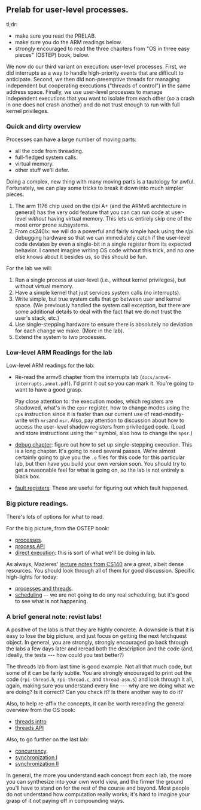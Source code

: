 ## Prelab for user-level processes.

tl;dr:
   - make sure you read the PRELAB.
   - make sure you do the ARM readings below.
   - strongly encouraged to read the three chapters from "OS in three
     easy pieces" (OSTEP) book, below.

We now do our third variant on execution: user-level processes.  First,
we did interrupts as a way to handle high-priority events that are
difficult to anticipate.  Second, we then did non-preemptive threads for
managing independent but cooperating executions ("threads of control")
in the same address space.   Finally, we use user-level processes to
manage independent executions that you want to isolate from each other
(so a crash in one does not crash another) and do not trust enough to
run with full kernel privileges.

### Quick and dirty overview

Processes can have a large number of moving parts:
  - all the code from threading.
  - full-fledged system calls.
  - virtual memory.
  - other stuff we'll defer.

Doing a complex, new thing with many moving parts is a tautology for
awful.  Fortunately, we can play some tricks to break it down into much
simpler pieces.
  1. The arm 1176 chip used on the r/pi A+ (and the ARMv6 architecture
     in general) has the very odd feature that you can can run code at
     user-level *without* having virtual memory.  This lets us entirely
     skip one of the most error prone subsystems.
  2. From cs240lx: we will do a powerful and fairly simple hack using
     the r/pi debugging hardware so that we can immediately catch if the
     user-level code deviates by even a single-bit in a single register
     from its expected behavior.  I cannot imagine writing OS code without
     this trick, and no one else knows about it besides us, so this should
     be fun. 

For the lab we will:
  1. Run a single process at user-level (i.e., without kernel privileges),
     but without virtual memory.
  2. Have a simple kernel that just services system calls (no interrupts).
  3. Write simple, but true system calls that go between user and kernel
     space.   (We previously handled the system call exception, but there
     are some additional details to deal with the fact that we do not trust
     the user's stack, etc.)
  4. Use single-stepping hardware to ensure there is absolutely no
     deviation for each change we make.  (More in the lab).
  5. Extend the system to two processes.

### Low-level ARM Readings for the lab

Low-level ARM readings for the lab:

  - Re-read the armv6 chapter from the interrupts lab
    (`docs/armv6-interrupts.annot.pdf`).    I'd print it out so you can
    mark it.  You're going to want to have a good grasp.

    Pay close attention to: the execution modes, which registers are
    shadowed, what's in the `cpsr` register, how to change modes using
    the `cps` instruction since it is faster than our current use of
    read-modify-write with `mrs`and `msr`.  Also, pay attention to
    discussion about how to access the user-level shadow registers from
    priviledged code.  (Load and store instructions using the `^` symbol,
    also how to change the `spsr`.)

  - [debug chapter](./docs/arm1176-ch13-debug.pdf): figure out how to
    set up single-stepping execution.  This is a long chapter.  It's going
    to need several passes.  We're almost certainly going to give you the
    `.o` files for this code for this particular lab, but then have you
    build your own version soon.  You should try to get a reasonable
    feel for what is going on, so the lab is not entirely a black box.

  - [fault registers](./docs/arm1176-fault-regs.pdf): These are useful
    for figuring out which fault happened.

### Big picture readings.

There's lots of options for what to read.

For the big picture, from the OSTEP book:
   - [processes](https://pages.cs.wisc.edu/~remzi/OSTEP/cpu-intro.pdf).
   - [process API](https://pages.cs.wisc.edu/~remzi/OSTEP/cpu-api.pdf)
   - [direct execution](https://pages.cs.wisc.edu/~remzi/OSTEP/cpu-mechanisms.pdf): 
     this is sort of what we'll be doing in lab.

As always, Mazieres' [lecture notes from
CS140](http://www.scs.stanford.edu/20wi-cs140/notes/) are a great,
albeit dense resources.  You should look through all of them 
for good discussion.   Specific high-lights for today:
  - [processes and threads](http://www.scs.stanford.edu/20wi-cs140/notes/processes.pdf).
  - [scheduling](http://www.scs.stanford.edu/20wi-cs140/notes/scheduling.pdf) -- we
    are not going to do any real scheduling, but it's good to see what is not happening.


### A brief general note: revist labs!

A positive of the labs is that they are highly concrete.  A downside is
that it is easy to lose the big picture, and just focus on getting the
next fetchquest object.  In general, you are strongly, strongly encouraged
go back through the labs a few days later and reread both the description
and the code (and, ideally, the tests --- how could you test better?)

The threads lab from last time is good example.  Not all that much code,
but some of it can be fairly subtle.  You are strongly encouraged to
print out the code (`rpi-thread.h`, `rpi-thread.c`, and `thread-asm.S`)
and look through it all, again, making sure you understand every line ---
why are we doing what we are doing?  Is it correct?  Can you check it?
Is there another way to do it?

Also, to help re-affix the concepts, it can be worth rereading the general
overview from the OS book:

  - [threads intro](http://pages.cs.wisc.edu/~remzi/OSTEP/threads-intro.pdf)
  - [threads API](https://pages.cs.wisc.edu/~remzi/OSTEP/threads-api.pdf)

Also, to go further on the last lab:
   - [concurrency](http://www.scs.stanford.edu/20wi-cs140/notes/concurrency.pdf).
   - [synchronization I](http://www.scs.stanford.edu/20wi-cs140/notes/synchronization1.pdf)
   - [synchronization II](http://www.scs.stanford.edu/20wi-cs140/notes/synchronization2.pdf)

In general, the more you understand each concept from each lab, the
more you can synthesize into your own world view, and the firmer the
ground you'll have to stand on for the rest of the course and beyond.
Most people do not understand how computation really works; it's hard
to imagine your grasp of it not paying off in compounding ways.

